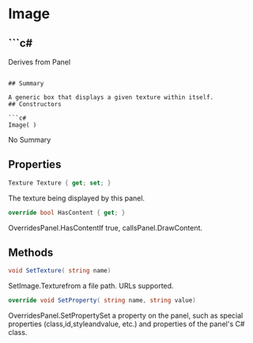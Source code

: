 # Image

## ```c#
Derives from Panel
```

## Summary

A generic box that displays a given texture within itself.
## Constructors

```c#
Image( ) 
```
No Summary
## Properties

```c#
Texture Texture { get; set; } 
```
The texture being displayed by this panel.
```c#
override bool HasContent { get; } 
```
OverridesPanel.HasContentIf true, callsPanel.DrawContent.
## Methods

```c#
void SetTexture( string name) 
```
SetImage.Texturefrom a file path. URLs supported.
```c#
override void SetProperty( string name, string value) 
```
OverridesPanel.SetPropertySet a property on the panel, such as special properties (class,id,styleandvalue, etc.) and properties of the panel's C# class.
